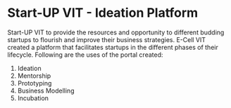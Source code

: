 # Start-UP VIT - Ideation Platform

Start-UP VIT to provide the resources and opportunity to different budding startups to flourish and improve their business strategies.
E-Cell VIT created a platform that facilitates startups in the different phases of their lifecycle. Following are the uses of the portal created:
1. Ideation
2. Mentorship
3. Prototyping
4. Business Modelling
5. Incubation
